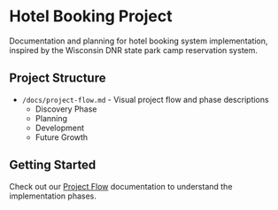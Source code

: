 # Hotel Booking Project

Documentation and planning for hotel booking system implementation, inspired by the Wisconsin DNR state park camp reservation system.

## Project Structure

- `/docs/project-flow.md` - Visual project flow and phase descriptions
  - Discovery Phase
  - Planning
  - Development
  - Future Growth

## Getting Started

Check out our [Project Flow](docs/project-flow.md) documentation to understand the implementation phases.
